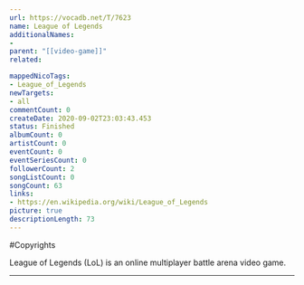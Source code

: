 ```yaml
---
url: https://vocadb.net/T/7623
name: League of Legends
additionalNames: 
- 
parent: "[[video-game]]"
related:

mappedNicoTags:
- League_of_Legends
newTargets:
- all
commentCount: 0
createDate: 2020-09-02T23:03:43.453
status: Finished
albumCount: 0
artistCount: 0
eventCount: 0
eventSeriesCount: 0
followerCount: 2
songListCount: 0
songCount: 63
links: 
- https://en.wikipedia.org/wiki/League_of_Legends
picture: true
descriptionLength: 73
---
```


#Copyrights

League of Legends (LoL) is an online multiplayer battle arena video game.

---

